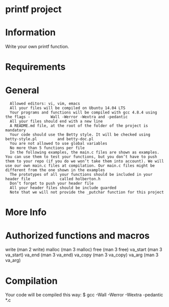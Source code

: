 # printf project

# Information
Write your own printf function.

# Requirements

  # General
      Allowed editors: vi, vim, emacs
      All your files will be compiled on Ubuntu 14.04 LTS
      Your programs and functions will be compiled with gcc 4.8.4 using the flags -         Wall -Werror -Wextra and -pedantic
      All your files should end with a new line
      A README.md file, at the root of the folder of the project is mandatory
      Your code should use the Betty style. It will be checked using betty-style.pl         and betty-doc.pl
      You are not allowed to use global variables
      No more than 5 functions per file
      In the following examples, the main.c files are shown as examples. You can use them to test your functions, but you don’t have to push them to your repo (if you do we won’t take them into account). We will use our own main.c files at compilation. Our main.c files might be different from the one shown in the examples
      The prototypes of all your functions should be included in your header file             called holberton.h
      Don’t forget to push your header file
      All your header files should be include guarded
      Note that we will not provide the _putchar function for this project
      
# More Info
 # Authorized functions and macros
write (man 2 write)
malloc (man 3 malloc)
free (man 3 free)
va_start (man 3 va_start)
va_end (man 3 va_end)
va_copy (man 3 va_copy)
va_arg (man 3 va_arg)


# Compilation
Your code will be compiled this way:
$ gcc -Wall -Werror -Wextra -pedantic *.c
